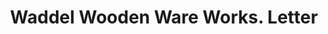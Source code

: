 ---
doi: 10.7916/D8709CJB
date_other: '1897'
date_other_textual: '1897'
form: correspondence
genre:
- Letters (correspondence)
name:
- Waddel Wooden Ware Works
object_in_context_url: https://biggert.cul.columbia.edu/items/view/ave_biggert_01308
subject_hierarchical_geographic:
- Greenfield, Ohio, United States
subject_name:
- Waddel Wooden Ware Works
title: Waddel Wooden Ware Works. Letter
sort_title: Waddel Wooden Ware Works. Letter
call_number: ave_biggert_01308
coordinates:
- 39.35166666666667,-83.3863888888889
pid: ave_biggert_01308
identifiers: ave_biggert_01308
permalink: /biggert/ave_biggert_01308/
layout: iiif-image-page
---